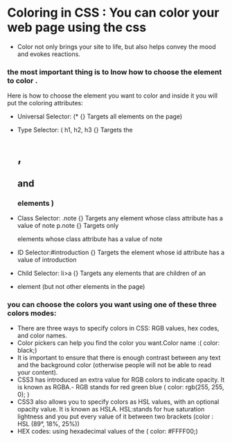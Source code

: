# Coloring in CSS : You can color your web page using the css 

- Color not only brings your site to life, but also helps
convey the mood and evokes reactions.


### the most important thing is to lnow how to choose the element to color .
Here is how to choose the element you want to color and inside it you will put the coloring attributes:

* Universal Selector: (* {}
Targets all elements on the page)

* Type Selector: (
    h1, h2, h3 {}
Targets the <h1>, <h2> and <h3>
elements
)

* Class Selector:
.note {}
Targets any element whose class
attribute has a value of note
p.note {}
Targets only <p> elements
whose class attribute has a
value of note

* ID Selector:#introduction {}
Targets the element whose
id attribute has a value of
introduction

* Child Selector:
li>a {}
Targets any <a> elements that
are children of an <li> element
(but not other <a> elements in
the page)
 
 ### you can choose the colors you want using one of these three colors modes:
 - There are three ways to specify colors in CSS:
RGB values, hex codes, and color names.
- Color pickers can help you find the color you want.Color name :( color: black;)
- It is important to ensure that there is enough contrast
between any text and the background color (otherwise
people will not be able to read your content).
- CSS3 has introduced an extra value for RGB colors to
indicate opacity. It is known as RGBA.- RGB stands for red green blue ( color:  rgb(255, 255, 0); )
- CSS3 also allows you to specify colors as HSL values,
with an optional opacity value. It is known as HSLA. HSL:stands for hue saturation lightness and you put every value of it between two brackets (color : HSL (89°, 18%, 25%))
- HEX codes: using hexadecimal values of the ( color: #FFFF00;)







 